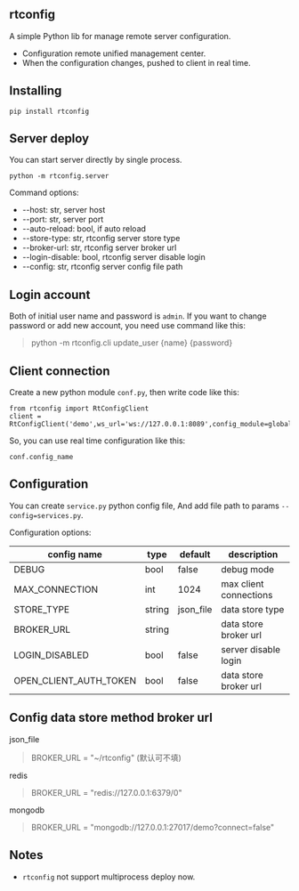 ## rtconfig

A simple Python lib for manage remote server configuration. 
- Configuration remote unified management center.
- When the configuration changes, pushed to client in real time.

## Installing
```
pip install rtconfig
```

## Server deploy
You can start server directly by single process.
```
python -m rtconfig.server
```
Command options:
- --host: str, server host
- --port: str, server port
- --auto-reload: bool, if auto reload
- --store-type: str, rtconfig server store type
- --broker-url: str, rtconfig server broker url
- --login-disable: bool, rtconfig server disable login
- --config: str, rtconfig server config file path

## Login account
Both of initial user name and password is `admin`.
If you want to change password or add new account, you need use command like this:
>python -m rtconfig.cli update_user {name} {password}

## Client connection
Create a new python module `conf.py`, then write code like this:
```
from rtconfig import RtConfigClient
client = RtConfigClient('demo',ws_url='ws://127.0.0.1:8089',config_module=globals())
```
So, you can use real time configuration like this:
```
conf.config_name
```

## Configuration
You can create `service.py` python config file, And add file path to params `--config=services.py`. 

Configuration options:

| config name |  type  | default | description |
|--------|--------|--------|--------|
|    DEBUG    | bool |   false   |    debug mode    |
|    MAX_CONNECTION  | int |  1024   |    max client connections    |
|    STORE_TYPE   | string  | json_file   |  data store type    |
|    BROKER_URL   |  string  |  |  data store broker url   |
|    LOGIN_DISABLED   |  bool  | false  |  server disable login   |
|    OPEN_CLIENT_AUTH_TOKEN   |  bool  | false |  data store broker url   |

## Config data store method broker url
json_file
>BROKER_URL = "~/rtconfig" (默认可不填)

redis
>BROKER_URL = "redis://127.0.0.1:6379/0"

mongodb
>BROKER_URL = "mongodb://127.0.0.1:27017/demo?connect=false"

## Notes
- `rtconfig` not support multiprocess deploy now.

